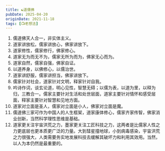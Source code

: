 ```yaml
---
title: ☯️道儒佛
pubDate: 2025-04-20
originDate: 2021-11-18
tags: [📺老想法]
---
```


1. 儒道佛天人合一，非实体主义。
2. 道家讲放松，儒家讲放心，佛家讲放下。
3. 道家修性，儒家修行，佛家修心。
4. 道家无为而无不为，儒家无所为而为，佛家无心而为。
5. 道家自然，儒家自强，佛家自证。
6. 以道养身，以佛修心，以儒治世。
7. 道家讲舒服，儒家讲担当，佛家讲放下。
8. 儒家针对社会，道家针对文明，释家针对自我。
9. 吟诗作词，谈玄论道，明心见性，智慧无碍；以儒为表，以道为里，以释为归，三教合一。儒家主要针对生活和处世层面，道家主要针对情怀和感受层面，释家主要针对智慧和见地方面。
10. 道家对立面是圣人，儒家对立面是小人，佛家对立面是魔。
11. 儒道佛三家可作为中国人的人生框架，道家康体修心，儒家齐家传智，佛家消业创新，当然科学理性思维是基础。
12. 道家更关注宇宙洪荒之力，墨家更关注工匠科技之力，这两者是比儒家人性之力更底层也更本质更广泛的力量。大到彗星撞地球，小到病毒感染，宇宙洪荒之力很强大，人类需要务实地发展科技去缓解其破坏力和利用其效用。当然，以人为本仍然是最重要的。

